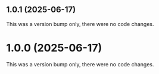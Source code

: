 ## 1.0.1 (2025-06-17)

This was a version bump only, there were no code changes.

# 1.0.0 (2025-06-17)

This was a version bump only, there were no code changes.